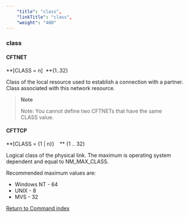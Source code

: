 ```yaml
---
    "title": "class",
    "linkTitle": "class",
    "weight": "400"
---
```

<span id="class"></span>

### class

#### CFTNET

**[CLASS = n]  **{1..32}

Class of the local resource used to establish a connection with a partner. Class associated with this network resource.

> **Note**
>
> Note: You cannot define two CFTNETs that have the same CLASS value.

#### CFTTCP

**[CLASS = {1
&#124; n}]    ** {1 .. 32}

Logical class of the physical link. The maximum is operating system dependent
and equal to NM_MAX_CLASS.

Recommended maximum values are:

- Windows NT - 64
- UNIX - 8
- MVS - 32

[Return to Command index](../../)

